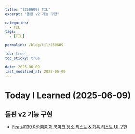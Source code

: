 ```yaml
---
title: "[250609] TIL"
excerpt: "돌핀 v2 기능 구현"

categories:
  - TIL
tags:
  - [TIL]

permalink: /blog/til/250609

toc: true
toc_sticky: true

date: 2025-06-09
last_modified_at: 2025-06-09
---
```


# Today I Learned (2025-06-09)

## 돌핀 v2 기능 구현

- [Feat/#139 마이페이지 북마크 장소 리스트 & 기록 리스트 UI 구현](https://github.com/100-hours-a-week/7-team-ddb-fe/pull/141)
